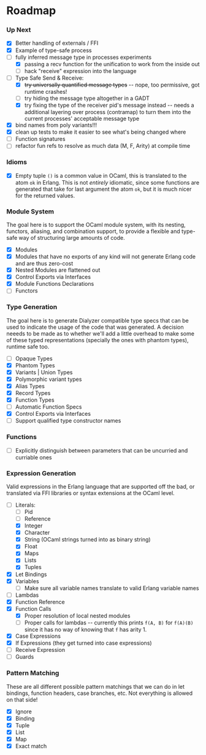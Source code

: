 # Roadmap

### Up Next 

- [X] Better handling of externals / FFI
- [X] Example of type-safe process
- [ ] fully inferred message type in processes experiments
  - [X] passing a recv function for the unification to work from the inside out
  - [ ] hack "receive" expression into the language
- [ ] Type Safe Send & Receive:
  - [X] ~~try universally quantified message types~~ -- nope, too permissive,
        got runtime crashes!
  - [ ] try hiding the message type altogether in a GADT
  - [X] try fixing the type of the receiver pid's message instead -- needs a
        additional layering over process (contramap) to turn them into the
        current processes' acceptable message type
- [X] bind names from poly variants!!!
- [X] clean up tests to make it easier to see what's being changed where
- [ ] Function signatures 
- [ ] refactor fun refs to resolve as much data (M, F, Arity) at compile time

### Idioms

- [X] Empty tuple `()` is a common value in OCaml, this is translated to the
  atom `ok` in Erlang. This is not _entirely_ idiomatic, since some functions
  are generated that take for last argument the atom `ok`, but it is much nicer
  for the returned values. 

### Module System

The goal here is to support the OCaml module system, with its nesting, functors,
aliasing, and combination support, to provide a flexible and type-safe way of
structuring large amounts of code.

- [x] Modules
- [X] Modules that have no exports of any kind will not generate Erlang code
  and are thus zero-cost
- [x] Nested Modules are flattened out
- [x] Control Exports via Interfaces
- [x] Module Functions Declarations
- [ ] Functors

### Type Generation

The goal here is to generate Dialyzer compatible type specs that can be used to
indicate the usage of the code that was generated. A decision neeeds to be made
as to whether we'll add a little overhead to make some of these typed
representations (specially the ones with phantom types), runtime safe too.

- [ ] Opaque Types
- [x] Phantom Types
- [x] Variants | Union Types
- [x] Polymorphic variant types
- [x] Alias Types
- [x] Record Types
- [x] Function Types
- [ ] Automatic Function Specs
- [x] Control Exports via Interfaces
- [ ] Support qualified type constructor names

### Functions

- [ ] Explicitly distinguish between parameters that can be uncurried
      and curriable ones

### Expression Generation

Valid expressions in the Erlang language that are supported off the bad, or translated via FFI libraries or syntax extensions at the OCaml level.

- [ ] Literals:
  - [ ] Pid
  - [ ] Reference
  - [x] Integer
  - [x] Character
  - [x] String (OCaml strings turned into as binary string)
  - [x] Float
  - [x] Maps
  - [x] Lists
  - [x] Tuples
- [x] Let Bindings
- [x] Variables
  - [ ] Make sure all variable names translate to valid Erlang variable names
- [ ] Lambdas
- [x] Function Reference
- [x] Function Calls
  - [x] Proper resolution of local nested modules
  - [ ] Proper calls for lambdas -- currently this prints `f(A, B)` for `f(A)(B)`
        since it has no way of knowing that `f` has arity 1.
- [x] Case Expressions
- [x] If Expressions (they get turned into case expressions)
- [ ] Receive Expression
- [ ] Guards

### Pattern Matching

These are all different possible pattern matchings that we can do in let bindings,
function headers, case branches, etc. Not everything is allowed on that side!

- [x] Ignore
- [x] Binding
- [x] Tuple
- [x] List
- [x] Map
- [x] Exact match
